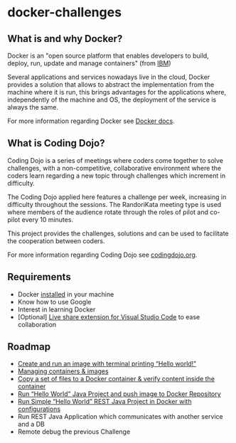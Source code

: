 # docker-challenges

## What is and why Docker?

Docker is an "open source platform that enables developers to build, deploy, run, update and manage containers" (from [IBM](https://www.ibm.com/cloud/learn/docker))

Several applications and services nowadays live in the cloud, Docker provides a solution that allows to abstract the implementation from the machine where it is run, this brings advantages for the applications where, independently of the machine and OS, the deployment of the service is always the same. 

For more information regarding Docker see [Docker docs](https://docs.docker.com/get-started/overview/).

## What is Coding Dojo?

Coding Dojo is a series of meetings where coders come together to solve challenges, with a non-competitive, collaborative environment where the coders learn regarding a new topic through challenges which increment in difficulty.

The Coding Dojo applied here features a challenge per week, increasing in difficulty throughout the sessions. The RandoriKata meeting type is used where members of the audience rotate through the roles of pilot and co-pilot every 10 minutes.

This project provides the challenges, solutions and can be used to facilitate the cooperation between coders.

For more information regarding Coding Dojo see [codingdojo.org](https://codingdojo.org/practices/WhatIsCodingDojo/).

## Requirements

* Docker [installed](https://www.docker.com/products/docker-desktop/) in your machine
* Know how to use Google
* Interest in learning Docker
* [Optional] [Live share extension for Visual Studio Code](https://marketplace.visualstudio.com/items?itemName=MS-vsliveshare.vsliveshare) to ease collaboration

## Roadmap

* [Create and run an image with terminal printing “Hello world!”](/challenge1)
* [Managing containers & images](/challenge2)
* [Copy a set of files to a Docker container & verify content inside the container](/challenge3)
* [Run “Hello World” Java Project and push image to Docker Repository](/challenge4)
* [Run Simple “Hello World” REST Java Project in Docker with configurations](/challenge5)
* Run REST Java Application which communicates with another service and a DB
* Remote debug the previous Challenge

